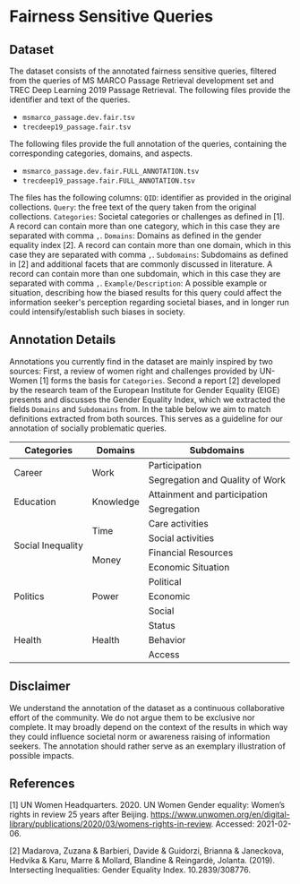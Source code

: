 # Fairness Sensitive Queries

## Dataset

The dataset consists of the annotated fairness sensitive queries, filtered from the queries of MS MARCO Passage Retrieval development set and TREC Deep Learning 2019 Passage Retrieval. The following files provide the identifier and text of the queries.

- `msmarco_passage.dev.fair.tsv`
- `trecdeep19_passage.fair.tsv`

The following files provide the full annotation of the queries, containing the corresponding categories, domains, and aspects.  

- `msmarco_passage.dev.fair.FULL_ANNOTATION.tsv`
- `trecdeep19_passage.fair.FULL_ANNOTATION.tsv`

The files has the following columns:
`QID`: identifier as provided in the original collections.
`Query`:  the free text of the query taken from the original collections.
`Categories`: Societal categories or challenges as defined in [1]. A record can contain more than one category, which in this case they are separated with comma `,`.
`Domains`: Domains as defined in the gender equality index [2].	A record can contain more than one domain, which in this case they are separated with comma `,`.
`Subdomains`: Subdomains as defined in [2] and additional facets that are commonly discussed in literature. A record can contain more than one subdomain, which in this case they are separated with comma `,`.
`Example/Description`:  A possible example or situation, describing how the biased results for this query could affect the information seeker's perception regarding societal biases, and in longer run could intensify/establish such biases in society.

## Annotation Details
Annotations you currently find in the dataset are mainly inspired by two sources: First, a review of women right and challenges provided by UN-Women [1] forms the basis for `Categories`. Second a report [2] developed by the research team of the European Institute for Gender Equality (EIGE) presents and discusses the Gender Equality Index, which we extracted the fields `Domains` and `Subdomains` from. In the table below we aim to match definitions extracted from both sources. This serves as a guideline for our annotation of socially problematic queries.

<table>
    <thead>
        <tr>
            <th>Categories</th>
            <th>Domains</th>
            <th>Subdomains</th>
        </tr>
    </thead>
    <tbody>
        <tr>
            <td rowspan=2>Career</td>
            <td rowspan=2>Work</td>
            <td>Participation</td>
        </tr>
        <tr>
            <td>Segregation and Quality of Work</td>
        </tr>
        <tr>
            <td rowspan=2>Education</td>
            <td rowspan=2>Knowledge</td>
            <td>Attainment and participation</td>
        </tr>
        <tr>
            <td>Segregation</td>
        </tr>
        <tr>
            <td rowspan=4>Social Inequality</td>
            <td rowspan=2>Time</td>
            <td>Care activities</td>
        </tr>
        <tr>
            <td>Social activities</td>
        </tr>
        <tr>
            <td rowspan=2>Money</td>
            <td>Financial Resources</td>
        </tr>
        <tr>
            <td>Economic Situation</td>
        </tr>
        <tr>
            <td rowspan=3>Politics</td>
            <td rowspan=3>Power</td>
            <td>Political</td>
        </tr>
        <tr>
            <td>Economic</td>
        </tr>
        <tr>
            <td>Social</td>
        </tr>
        <tr>
            <td rowspan=3>Health</td>
            <td rowspan=3>Health</td>
            <td>Status</td>
        </tr>
        <tr>
            <td>Behavior</td>
        </tr>
        <tr>
            <td>Access</td>
        </tr>
    </tbody>
</table>

## Disclaimer
We understand the annotation of the dataset as a continuous collaborative effort of the community. We do not argue them to be exclusive nor complete. It may broadly depend on the context of the results in which way they could influence societal norm or awareness raising of information seekers. The annotation should rather serve as an exemplary illustration of possible impacts.

## References
[1] UN Women Headquarters. 2020. UN Women Gender equality: Women’s rights in review 25 years after Beijing. https://www.unwomen.org/en/digital-library/publications/2020/03/womens-rights-in-review. Accessed: 2021-02-06.

[2] Madarova, Zuzana & Barbieri, Davide & Guidorzi, Brianna & Janeckova, Hedvika & Karu, Marre & Mollard, Blandine & Reingardė, Jolanta. (2019). Intersecting Inequalities: Gender Equality Index. 10.2839/308776.

